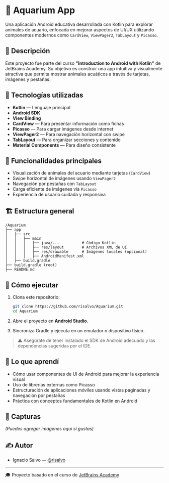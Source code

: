 # 🐠 Aquarium App

Una aplicación Android educativa desarrollada con Kotlin para explorar animales de acuario, enfocada en mejorar aspectos de UI/UX utilizando componentes modernos como `CardView`, `ViewPager2`, `TabLayout` y `Picasso`.

## 📱 Descripción

Este proyecto fue parte del curso **"Introduction to Android with Kotlin"** de JetBrains Academy. Su objetivo es construir una app intuitiva y visualmente atractiva que permita mostrar animales acuáticos a través de tarjetas, imágenes y pestañas.

## 🧰 Tecnologías utilizadas

- **Kotlin** — Lenguaje principal
- **Android SDK**
- **View Binding**
- **CardView** — Para presentar información como fichas
- **Picasso** — Para cargar imágenes desde internet
- **ViewPager2** — Para navegación horizontal con swipe
- **TabLayout** — Para organizar secciones y contenido
- **Material Components** — Para diseño consistente

## 🎯 Funcionalidades principales

- Visualización de animales del acuario mediante tarjetas (`CardView`)
- Swipe horizontal de imágenes usando `ViewPager2`
- Navegación por pestañas con `TabLayout`
- Carga eficiente de imágenes vía `Picasso`
- Experiencia de usuario cuidada y responsiva

## 🏗 Estructura general

```
/Aquarium
├── app
│   ├── src
│   │   ├── main
│   │   │   ├── java/...          # Código Kotlin
│   │   │   ├── res/layout        # Archivos XML de UI
│   │   │   ├── res/drawable      # Imágenes locales (opcional)
│   │   │   ├── AndroidManifest.xml
│   ├── build.gradle
├── build.gradle (root)
├── README.md
```

## 🚀 Cómo ejecutar

1. Clona este repositorio:
   ```bash
   git clone https://github.com/risalvo/Aquarium.git
   cd Aquarium
   ```

2. Abre el proyecto en **Android Studio**.

3. Sincroniza Gradle y ejecuta en un emulador o dispositivo físico.

> ⚠ Asegúrate de tener instalado el SDK de Android adecuado y las dependencias sugeridas por el IDE.

## 🧠 Lo que aprendí

- Cómo usar componentes de UI de Android para mejorar la experiencia visual
- Uso de librerías externas como Picasso
- Estructuración de aplicaciones móviles usando vistas paginadas y navegación por pestañas
- Práctica con conceptos fundamentales de Kotlin en Android

## 📸 Capturas

*(Puedes agregar imágenes aquí si gustas)*

## ✍️ Autor

- Ignacio Salvo — [@risalvo](https://github.com/risalvo)

---

🎓 Proyecto basado en el curso de [JetBrains Academy](https://hyperskill.org)

